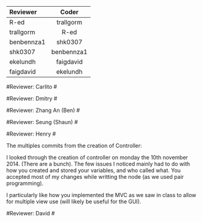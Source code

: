 | Reviewer | Coder |
|:---------|:-----:|
| R-ed  | trallgorm |
| trallgorm   | R-ed |
| benbennza1 | shk0307 | 
| shk0307 | benbennza1 |
| ekelundh | faigdavid |
|faigdavid | ekelundh |

#Reviewer: Carlito #
<type review here>

#Reviewer: Dmitry #
<type review here>

#Reviewer: Zhang An (Ben) #
<type review here>

#Reviewer: Seung (Shaun) #
<type review here>

#Reviewer: Henry #
<type review here>

The multiples commits from the creation of Controller:

I looked through the creation of controller on monday the 10th november 2014. (There are a bunch). The few issues I noticed mainly had to do with how you created and stored your variables, and who called what. You accepted most of my changes while writting the node (as we used pair programming). 

I particularly like how you implemented the MVC as we saw in class to allow for multiple view use (will likely be useful for the GUI).

#Reviewer: David #
<type review here>
